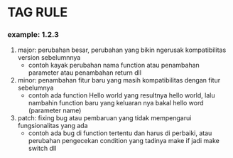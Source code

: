 # TAG RULE

### example: 1.2.3

1. major: perubahan besar, perubahan yang bikin ngerusak kompatibilitas version sebelumnnya
    - contoh kayak perubahan nama function atau penambahan parameter atau penambahan return dll
3. minor: penambahan fitur baru yang masih kompatibilitas dengan fitur sebelumnya
    - contoh ada function Hello world yang resultnya hello world, lalu nambahin function baru yang keluaran nya bakal hello word (parameter name)
3. patch: fixing bug atau pembaruan yang tidak mempengarui fungsionalitas yang ada
    - contoh ada bug di function tertentu dan harus di perbaiki, atau perubahan pengecekan condition yang tadinya make if jadi make switch dll
